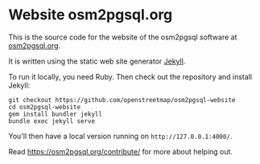 
# Website osm2pgsql.org

This is the source code for the website of the osm2pgsql software at
[osm2pgsql.org](https://osm2pgsql.org).

It is written using the static web site generator
[Jekyll](https://jekyllrb.com/).

To run it locally, you need Ruby. Then check out the repository and install
Jekyll:

```
git checkout https://github.com/openstreetmap/osm2pgsql-website
cd osm2pgsql-website
gem install bundler jekyll
bundle exec jekyll serve
```

You'll then have a local version running on `http://127.0.0.1:4000/`.

Read https://osm2pgsql.org/contribute/ for more about helping out.

